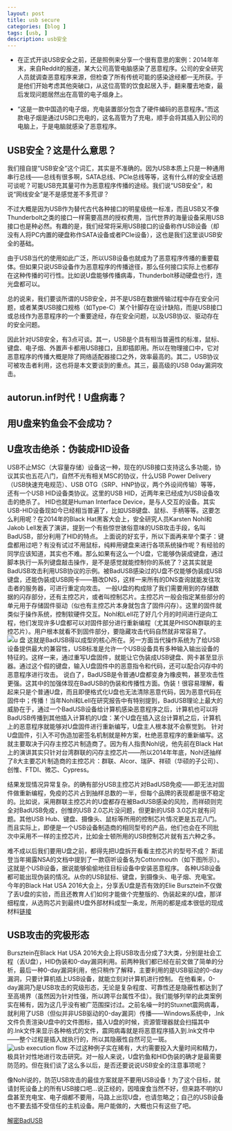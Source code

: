 ```yaml
---
layout: post
title: usb secure
categories: [blog ]
tags: [usb, ]
description: usb安全
---
```

- 在正式开谈USB安全之前，还是照例来分享一个很有意思的案例：2014年年末，来自Reddit的报道，某大公司高管电脑感染了恶意程序。公司的安全研究人员就调查恶意程序来源，但检查了所有传统可能的感染途经都一无所获。于是他们开始考虑其他突破口，从这位高管的饮食起居入手，翻来覆去地查，最后发现问题居然出在高管的电子烟身上。

- “这是一款中国造的电子烟，充电装置部分包含了硬件编码的恶意程序。”而这款电子烟是通过USB口充电的，这名高管为了充电，顺手会将其插入到公司的电脑上，于是电脑就感染了恶意程序。

## USB安全？这是什么意思？
我们擅自提“USB安全”这个词汇，其实是不准确的。因为USB本质上只是一种通用串行总线——总线有很多啊，SATA总线、PCIe总线等等，这有什么样的安全话题可谈呢？可能USB充其量可作为恶意程序传播的途经。我们说“USB安全”，和说“网线安全”是不是感觉差不多荒谬？

不过大概是因为USB作为替代古代各种接口的明星级统一标准，而且USB又不像Thunderbolt之类的接口一样需要高昂的授权费用，当代世界的海量设备采用USB接口也是种必然。有趣的是，我们经常将采用USB接口的设备称作USB设备（却没有人将PC内置的硬盘称作SATA设备或者PCIe设备），这也是我们这里谈USB安全的基础。

由于USB当代的使用如此广泛，所以USB设备也就成为了恶意程序传播的重要载体。但如果只说USB设备作为恶意程序的传播途径，那么任何接口实际上也都存在这种传播的可行性。比如说U盘能够传播病毒，Thunderbolt移动硬盘也行，连光盘都可以。

总的说来，我们要谈所谓的USB安全，并不是USB在数据传输过程中存在安全问题，或者某类USB接口规格（如Type-C）某个针脚存在设计缺陷，而是USB接口或总线作为恶意程序的一个重要途经，存在安全问题，以及USB协议、驱动存在的安全问题。

因此针对USB安全，有3点可谈。其一，USB是个具有相当普遍性的标准，鼠标、键盘、电子烟、外置声卡都用USB接口，且即插即用。所以在物理接口中，它对恶意程序的传播大概是除了网络适配器接口之外，效率最高的。其二，USB协议可被攻击者利用，这也将是本文要谈到的重点。其三，最高级的USB 0day漏洞攻击。

## autorun.inf时代！U盘病毒？
## 用U盘来钓鱼会不会成功？
## U盘攻击绝杀：伪装成HID设备
USB不止MSC（大容量存储）设备这一种，现在的USB接口支持这么多功能，协议其实也五花八门，自然不光有相关MSC的协议，什么USB Power Delivery（USB快速充电规范）、USB OTG（SRP、HNP协议，两个外设间传输）等等，还有一个USB HID设备类协议。这里的USB HID，近两年来已经成为USB设备攻击的绝杀了。
HID也就是Human Interface Device，是与人交互的设备。其实USB-HID设备现如今已经相当普遍了，比如USB键盘、鼠标、手柄等等。这要怎么利用呢？在2014年的Black Hat黑客大会上，安全研究人员Karsten Nohl和Jakob Lell发表了演讲，提到一个有些惊世骇俗意味的USB攻击手段，名叫BadUSB，部分利用了HID的特点。
上面说的好玄乎，所以下面再来举个栗子：键盘都用过吧？有没有试过不用鼠标，纯粹用键盘来进行各项系统操作呢？有经验的同学应该知道，其实也不难。那么如果有这么一个U盘，它能够伪装成键盘，通过脚本执行一系列键盘敲击操作，是不是感觉就能控制你的系统了？这其实就是BadUSB攻击利用USB协议的示例。被BadUSB感染过的U盘不仅能够伪装成USB键盘，还能伪装成USB网卡——篡改DNS，这样一来所有的DNS查询就能发往攻击者的服务器，可进行重定向攻击。
一般U盘的构成除了我们需要用到的存储数据的闪存部分，还有主控芯片，或者叫控制芯片。主控芯片一般会指定某些部分的单元用于存储固件驱动（似也有主控芯片本身就包含了固件闪存）。这里的固件就类似于操作系统，控制软硬件交互。Nohl和Lell花了好几个月的时间进行逆向工程，他们发现许多U盘都可以对固件部分进行重新编程（尤其是PHISON群联的主控芯片）。用户根本就看不到固件部分，要隐藏攻击代码自然就非常容易了。
![u 盘](https://raw.githubusercontent.com/tom0li/tom0li.github.io/master/images/u盘.jpg)
这就是BadUSB得以成型的核心所在。另一方面当代操作系统为了给USB设备提供最大的兼容性，USB标准是允许一个USB设备具有多种输入输出设备的特征的。这样一来，通过重写U盘固件，就能让它伪装成USB键盘、网卡甚至显示器。通过这个假的键盘，输入U盘固件中的恶意指令和代码，还可以配合闪存中的恶意程序进行攻击。
说白了，BadUSB是令普通U盘都变身为橡皮鸭，甚至攻击性更强。这其中的加强体现在BadUSB的伪装和传播性方面。伪装！很容易理解，看起来只是个普通U盘，而且即便格式化U盘也无法清除恶意代码，因为恶意代码在固件中；传播！当年Nohl和Lell在研究报告中有特别提到，BadUSB理论上最大的威胁在于，通过一个BadUSB设备给计算机感染恶意程序之后，计算机也可以将BadUSB传播到其他插入计算机的U盘：某个U盘在插入这台计算机之后，计算机上的恶意程序就能够对U盘固件进行重新编写，U盘主人根本就不会察觉到。
针对U盘固件，引入不可伪造加密签名机制就是种方案，杜绝恶意程序的重新编写。这就主要取决于闪存主控芯片制造商了。因为有人指责Nohl说，他先前在Black Hat上的演讲其实只针对台湾群联的闪存主控芯片——所以2014年年底，Nohl还抽样了8大主要芯片制造商的主控芯片：群联、Alcor、瑞萨、祥硕（华硕的子公司）、创惟、FTDI、微芯、Cypress。

结果发现情况异常复杂。的确有部分USB主控芯片对BadUSB免疫——即无法对固件做重新编程，免疫的芯片占到抽样总数的一半，但每个品牌的表现都是很不稳定的。比如说，采用群联主控芯片的U盘都存在被BadUSB感染的风险，而祥硕则完全对BadUSB免疫，创惟的USB 2.0芯片没问题，但更新的USB 3.0芯片就有问题。其他USB Hub、键盘、摄像头、鼠标等所用的控制芯片情况更是五花八门。而且实际上，即便是一个USB设备制造商的相同型号的产品，他们也会在不同批次中采用不一样的主控芯片，比如金士顿所用的USB控制芯片就有五六种之多。

难不成以后我们要用U盘之前，都得先把U盘拆开看看主控芯片的型号不成？
斯诺登当年揭露NSA的文档中提到了一款窃听设备名为Cottonmouth（如下图所示）。这就是个USB设备，据说能够偷偷地往目标设备中安装恶意程序。
各种USB设备都可能出现伪装的情况。从你的USB鼠标、键盘，到摄像头、电子烟、充电宝。
今年的Black Hat USA 2016大会上，分享丢U盘是否有效的Elie Bursztein不仅做了丢U盘的实验，而且还教育人们如何才能做个完整版的、伪装起来的U盘，那详细程度，从选购芯片到最终U盘外部材料成型一条龙，所用的都是成本很低的现成材料[链接](https://www.elie.net/blog/security/what-are-malicious-usb-keys-and-how-to-create-a-realistic-one)
## USB攻击的究极形态
Bursztein在Black Hat USA 2016大会上将USB攻击分成了3大类，分别是社会工程（丢U盘），HID伪装和0-day漏洞利用。前两种我们都已经在前文做了简单的分析，最后一种0-day漏洞利用，他只稍作了解释，主要利用的是USB驱动的0-day漏洞，只要计算机插上USB设备，就能立刻对计算机进行控制。
在他看来，0-day漏洞乃是USB攻击的究级形态，无论是复杂程度、可靠性还是隐蔽性都达到了至高境界（虽然因为针对性强，所以跨平台属性不佳）。我们能够列举的此类案例实在稀有，因为这几乎没有被广范围探讨过。之前名噪一时的Stuxnet震网病毒，就利用了USB（但似并非USB驱动的0-day漏洞）传播——Windows系统中，.lnk文件负责渲染U盘中的文件图标，插入U盘的时候，资源管理器就会扫描其中的.lnk文件来显示各种格式的文件，震网病毒就是将恶意程序插入到.lnk文件中——整个过程是插入就执行的，所以其隐蔽性自然可见一斑。
![usb execution flow](https://raw.githubusercontent.com/tom0li/tom0li.github.io/master/images/usb-execution.png)
不过这种例子实在稀有，大约需要投入大量时间和精力，极具针对性地进行攻击研究。对一般人来说，U盘钓鱼和HID伪装的确才是最需要防范的。但在我们谈了这么多以后，是否还要说说USB安全的注意事项呢？

像Nohl说的，防范USB攻击的最佳方案就是不要用USB设备！为了这个目标，就请封死设备上的所有USB接口吧…说正经的，因噎废食当然不好，但来路不明的U盘甚至充电宝、电子烟都不要用，马路上出现U盘，也请忽略之；自己的USB设备也不要去插不受信任的主机设备。用户能做的，大概也只有这些了吧。

[解密BadUSB](http://www.freebuf.com/articles/terminal/42616.html)